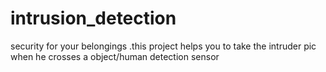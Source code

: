 # intrusion_detection
security for your belongings .this project helps you to take the intruder pic when he crosses a object/human detection sensor
